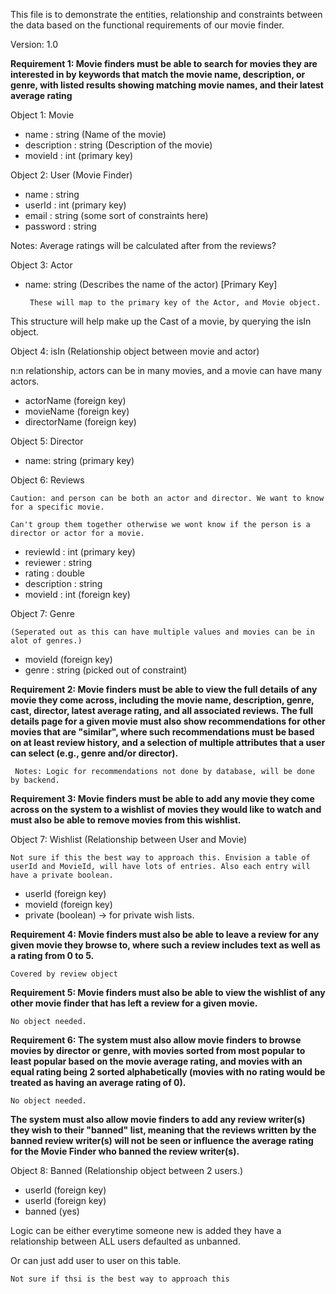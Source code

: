 This file is to demonstrate the entities, relationship and constraints between the data based on the functional requirements of our movie finder.

Version: 1.0

**Requirement 1: Movie finders must be able to search for movies they are interested in
by keywords that match the movie name, description, or genre, with
listed results showing matching movie names, and their latest average
rating**

Object 1: Movie
 - name : string (Name of the movie)
 - description : string (Description of the movie)
 - movieId : int (primary key)

Object 2: User (Movie Finder)
 - name : string 
 - userId : int (primary key)
 - email : string (some sort of constraints here)
 - password : string 

Notes: Average ratings will be calculated after from the reviews?

Object 3: Actor
 - name: string (Describes the name of the actor) [Primary Key]

        These will map to the primary key of the Actor, and Movie object.
This structure will help make up the Cast of a movie, by querying the isIn object.

Object 4: isIn (Relationship object between movie and actor)

n:n relationship, actors can be in many movies, and a movie can have many actors.

 - actorName (foreign key)
 - movieName (foreign key) 
 - directorName (foreign key)

Object 5: Director 
 - name: string (primary key)
 
Object 6: Reviews 

    Caution: and person can be both an actor and director. We want to know for a specific movie.
        
    Can't group them together otherwise we wont know if the person is a director or actor for a movie.
 - reviewId : int (primary key)
 - reviewer : string 
 - rating : double 
 - description : string 
 - movieId : int (foreign key)



Object 7: Genre 

    (Seperated out as this can have multiple values and movies can be in alot of genres.)

- movieId (foreign key)
- genre : string (picked out of constraint)





**Requirement 2: Movie finders must be able to view the full details of any movie they
come across, including the movie name, description, genre, cast,
director, latest average rating, and all associated reviews. The full details
page for a given movie must also show recommendations for other
movies that are "similar", where such recommendations must be based
on at least review history, and a selection of multiple attributes that a
user can select (e.g., genre and/or director).**

     Notes: Logic for recommendations not done by database, will be done by backend.

**Requirement 3: Movie finders must be able to add any movie they come across on the
system to a wishlist of movies they would like to watch and must also be
able to remove movies from this wishlist.**

Object 7: Wishlist (Relationship between User and Movie)
    
    Not sure if this the best way to approach this. Envision a table of userId and MovieId, will have lots of entries. Also each entry will have a private boolean.
    
- userId (foreign key)
- movieId (foreign key)
- private (boolean) -> for private wish lists.

**Requirement 4: Movie finders must also be able to leave a review for any given movie
they browse to, where such a review includes text as well as a rating
from 0 to 5.**

    Covered by review object

**Requirement 5: Movie finders must also be able to view the wishlist of any other movie
finder that has left a review for a given movie.**
    
    No object needed.

**Requirement 6: The system must also allow movie finders to browse movies by director
or genre, with movies sorted from most popular to least popular based
on the movie average rating, and movies with an equal rating being
2
sorted alphabetically (movies with no rating would be treated as having
an average rating of 0).**
    
    No object needed.

**The system must also allow movie finders to add any review writer(s)
they wish to their "banned" list, meaning that the reviews written by the
banned review writer(s) will not be seen or influence the average rating
for the Movie Finder who banned the review writer(s).**

Object 8: Banned (Relationship object between 2 users.)

- userId (foreign key)
- userId (foreign key)
- banned (yes)

Logic can be either everytime someone new is added they have a relationship between ALL users defaulted as unbanned.

Or can just add user to user on this table.

    Not sure if thsi is the best way to approach this









